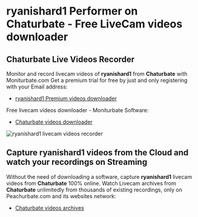 # ryanishard1 Performer on Chaturbate - Free LiveCam videos downloader

## Chaturbate Live Videos Recorder

Monitor and record livecam videos of **ryanishard1** from **Chaturbate** with Moniturbate.com
Get a premium trial for free by just and only registering with your Email address:
* [ryanishard1 Premium videos downloader](https://moniturbate.com/request-demo-licence-key.html)

Free livecam videos downloader - Moniturbate Software:
* [Chaturbate videos downloader](https://moniturbate.com/moniturbate-download-software.html)

![ryanishard1 livecam videos recorder](https://peachurnet.com/templates/moniturbate-software.png)


## Capture ryanishard1 videos from the Cloud and watch your recordings on Streaming

Without the need of downloading a software, capture **ryanishard1** livecam videos from **Chaturbate** 100% online.
Watch Livecam archives from **Chaturbate** unlimitedly from thousands of existing recordings, only on Peachurbate.com and its websites network:
* [Chaturbate videos archives](https://peachurnet.com/)